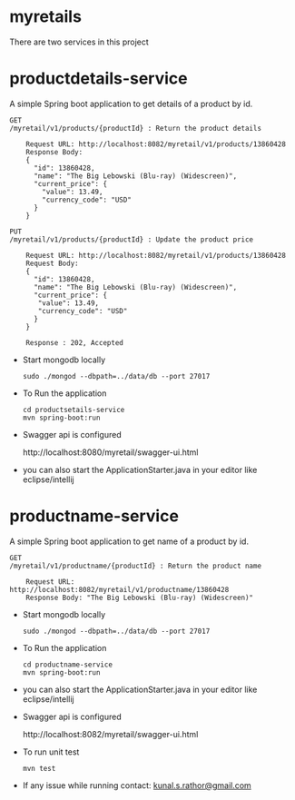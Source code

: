 # myretails

There are two services in this project

# productdetails-service

A simple Spring boot application to get details of a product by id.
    
    
    GET 
    /myretail/v1/products/{productId} : Return the product details
    
        Request URL: http://localhost:8082/myretail/v1/products/13860428
        Response Body: 
        {
          "id": 13860428,
          "name": "The Big Lebowski (Blu-ray) (Widescreen)",
          "current_price": {
            "value": 13.49,
            "currency_code": "USD"
          }
        } 
        
    PUT 
    /myretail/v1/products/{productId} : Update the product price
         
        Request URL: http://localhost:8082/myretail/v1/products/13860428
        Request Body: 
        {
          "id": 13860428,
          "name": "The Big Lebowski (Blu-ray) (Widescreen)",
          "current_price": {
           "value": 13.49,
           "currency_code": "USD"
          }
        } 
       
        Response : 202, Accepted
    
- Start mongodb locally
    ``` 
    sudo ./mongod --dbpath=../data/db --port 27017
    ```    
- To Run the application
    ```
    cd productsetails-service
    mvn spring-boot:run
    ```
- Swagger api is configured

    http://localhost:8080/myretail/swagger-ui.html
    
- you can also start the ApplicationStarter.java in your editor like eclipse/intellij


# productname-service

A simple Spring boot application to get name of a product by id.
    
    
    GET 
    /myretail/v1/productname/{productId} : Return the product name
    
        Request URL: http://localhost:8082/myretail/v1/productname/13860428
        Response Body: "The Big Lebowski (Blu-ray) (Widescreen)"       
    
- Start mongodb locally
    ``` 
    sudo ./mongod --dbpath=../data/db --port 27017
    ```
- To Run the application
    ```
    cd productname-service
    mvn spring-boot:run
    ```
  
- you can also start the ApplicationStarter.java in your editor like eclipse/intellij

- Swagger api is configured

    http://localhost:8082/myretail/swagger-ui.html

- To run unit test
    ```
    mvn test
    ```
- If any issue while running contact: kunal.s.rathor@gmail.com
